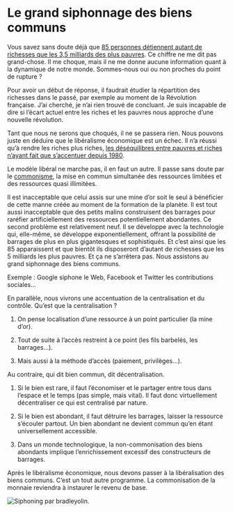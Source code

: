 # Le grand siphonnage des biens communs

Vous savez sans doute déjà que [85 personnes détiennent autant de richesses que les 3,5 milliards des plus pauvres](http://www.oxfam.org/fr/policy/finir-inegalites-extremes). Ce chiffre ne me dit pas grand-chose. Il me choque, mais il ne me donne aucune information quant à la dynamique de notre monde. Sommes-nous oui ou non proches du point de rupture ?<span id="more-34264"></span>

Pour avoir un début de réponse, il faudrait étudier la répartition des richesses dans le passé, par exemple au moment de la Révolution française. J’ai cherché, je n’ai rien trouvé de concluant. Je suis incapable de dire si l’écart actuel entre les riches et les pauvres nous approche d’une nouvelle révolution.

Tant que nous ne serons que choqués, il ne se passera rien. Nous pouvons juste en déduire que le libéralisme économique est un échec. ll n’a réussi qu’à rendre les riches plus riches, [les déséquilibres entre pauvres et riches n’ayant fait que s’accentuer depuis 1980](http://www.oxfam.org/fr/policy/finir-inegalites-extremes).

Le modèle libéral ne marche pas, il en faut un autre. Il passe sans doute par le [commonisme](https://tcrouzet.com/tag/commonisme/), la mise en commun simultanée des ressources limitées et des ressources quasi illimitées.

Il est inacceptable que celui assis sur une mine d’or soit le seul à bénéficier de cette manne créée au moment de la formation de la planète. Il est tout aussi inacceptable que des petits malins construisent des barrages pour raréfier artificiellement des ressources potentiellement abondantes. Ce second problème est relativement neuf. Il se développe avec la technologie qui, elle-même, se développe exponentiellement, offrant la possibilité de barrages de plus en plus gigantesques et sophistiqués. Et c’est ainsi que les 85 apparaissent et que bientôt ils disposeront d’autant de richesses que les 5 milliards les plus pauvres. Et ça ne s’arrêtera pas. Nous assistons au grand siphonnage des biens communs.

Exemple : Google siphone le Web, Facebook et Twitter les contributions sociales…

En parallèle, nous vivrons une accentuation de la centralisation et du contrôle. Qu’est que la centralisation ?

1. On pense localisation d’une ressource à un point particulier (la mine d’or).

2. Tout de suite à l’accès restreint à ce point (les fils barbelés, les barrages…).

3. Mais aussi à la méthode d’accès (paiement, privilèges…).

Au contraire, qui dit bien commun, dit décentralisation.

1. Si le bien est rare, il faut l’économiser et le partager entre tous dans l’espace et le temps (pas simple, mais vital). Il faut donc virtuellement décentraliser ce qui est centralisé par nature.

2. Si le bien est abondant, il faut détruire les barrages, laisser la ressource s’écouler partout. Un bien abondant ne devient commun qu’en étant universellement accessible.

3. Dans un monde technologique, la non-commonisation des biens abondants implique l’enrichissement excessif des constructeurs de barrages.

Après le libéralisme économique, nous devons passer à la libéralisation des biens communs. C’est un tout autre programme. La commonisation de la monnaie reviendra à instaurer le revenu de base.

![Siphoning par bradleyolin.](https://tcrouzet.com/images_tc/2014/01/siphoning.jpg)